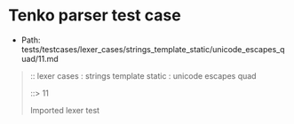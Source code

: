# Tenko parser test case

- Path: tests/testcases/lexer_cases/strings_template_static/unicode_escapes_quad/11.md

> :: lexer cases : strings template static : unicode escapes quad
>
> ::> 11
>
> Imported lexer test
>
> <template pure> unclosed strings with incomplete unicode escapes

## FAIL

## Input

`````js
`\ua
`````

## Output

_Note: the whole output block is auto-generated. Manual changes will be overwritten!_

Below follow outputs in four parsing modes: sloppy mode, strict mode script goal, module goal, web compat mode (always sloppy).

Note that the output parts are auto-generated by the test runner to reflect actual result.

### Sloppy mode

Parsed with script goal and as if the code did not start with strict mode header.

`````
throws: Lexer error!
    Not enough characters left for a proper unicode escape

`\ua
^------- error
`````

### Strict mode

Parsed with script goal but as if it was starting with `"use strict"` at the top.

_Output same as sloppy mode._

### Module goal

Parsed with the module goal.

_Output same as sloppy mode._

### Web compat mode

Parsed in sloppy script mode but with the web compat flag enabled.

_Output same as sloppy mode._
